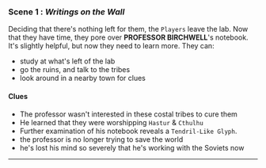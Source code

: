 
### Scene 1 : *Writings on the Wall* ###

Deciding that there's nothing left for them, the `Players` leave the lab.
Now that they have time, they pore over **PROFESSOR BIRCHWELL**'s notebook.
It's slightly helpful, but now they need to learn more.
They can:
- study at what's left of the lab
- go the ruins, and talk to the tribes
- look around in a nearby town for clues


#### Clues ####
- The professor wasn't interested in these costal tribes to cure them
- He learned that they were worshipping `Hastur` & `Cthulhu`
- Further examination of his notebook reveals a `Tendril-Like Glyph`.
- the professor is no longer trying to save the world
- he's lost his mind so severely that he's working with the Soviets now

---
